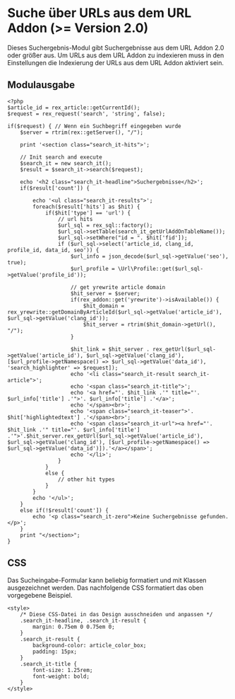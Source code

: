 # Suche über URLs aus dem URL Addon (>= Version 2.0)

Dieses Suchergebnis-Modul gibt Suchergebnisse aus dem URL Addon 2.0 oder größer aus. Um URLs aus dem URL Addon zu indexieren muss in den Einstellungen die Indexierung der URLs aus dem URL Addon aktiviert sein.

## Modulausgabe

```
<?php
$article_id = rex_article::getCurrentId();
$request = rex_request('search', 'string', false);

if($request) { // Wenn ein Suchbegriff eingegeben wurde
	$server = rtrim(rex::getServer(), "/");

	print '<section class="search_it-hits">';

	// Init search and execute
    $search_it = new search_it();
    $result = $search_it->search($request);

	echo '<h2 class="search_it-headline">Suchergebnisse</h2>';
	if($result['count']) {

		echo '<ul class="search_it-results">';
        foreach($result['hits'] as $hit) {
            if($hit['type'] == 'url') {
				// url hits
				$url_sql = rex_sql::factory();
				$url_sql->setTable(search_it_getUrlAddOnTableName());
				$url_sql->setWhere("id = ". $hit['fid']);
				if ($url_sql->select('article_id, clang_id, profile_id, data_id, seo')) {
					$url_info = json_decode($url_sql->getValue('seo'), true);
					$url_profile = \Url\Profile::get($url_sql->getValue('profile_id'));

					// get yrewrite article domain
					$hit_server = $server;
					if(rex_addon::get('yrewrite')->isAvailable()) {
						$hit_domain = rex_yrewrite::getDomainByArticleId($url_sql->getValue('article_id'), $url_sql->getValue('clang_id'));
						$hit_server = rtrim($hit_domain->getUrl(), "/");
					}

					$hit_link = $hit_server . rex_getUrl($url_sql->getValue('article_id'), $url_sql->getValue('clang_id'), [$url_profile->getNamespace() => $url_sql->getValue('data_id'), 'search_highlighter' => $request]);
					echo '<li class="search_it-result search_it-article">';
					echo '<span class="search_it-title">';
					echo '<a href="'. $hit_link .'" title="'. $url_info['title'] .'">'. $url_info['title'] .'</a>';
					echo '</span><br>';
					echo '<span class="search_it-teaser">'. $hit['highlightedtext'] .'</span><br>';
					echo '<span class="search_it-url"><a href="'. $hit_link .'" title="'. $url_info['title'] .'">'.$hit_server.rex_getUrl($url_sql->getValue('article_id'), $url_sql->getValue('clang_id'), [$url_profile->getNamespace() => $url_sql->getValue('data_id')]).'</a></span>';
					echo '</li>';
				}
            }
			else {
                // other hit types
            }
        }
        echo '</ul>';
    }
	else if(!$result['count']) {
		echo '<p class="search_it-zero">Keine Suchergebnisse gefunden.</p>';
	}
	print "</section>";
}
```

## CSS

Das Sucheingabe-Formular kann beliebig formatiert und mit Klassen ausgezeichnet werden. Das nachfolgende CSS formatiert das oben vorgegebene Beispiel.

```
<style>
    /* Diese CSS-Datei in das Design ausschneiden und anpassen */
	.search_it-headline, .search_it-result {
		margin: 0.75em 0 0.75em 0;
	}
	.search_it-result {
		background-color: article_color_box;
		padding: 15px;
	}
	.search_it-title {
		font-size: 1.25rem;
		font-weight: bold;
	}
</style>
```
